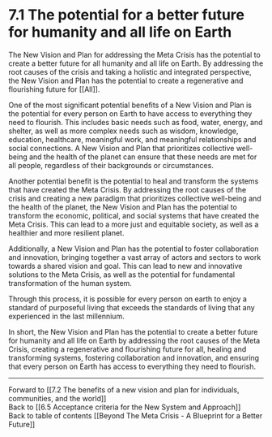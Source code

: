 # 7.1 The potential for a better future for humanity and all life on Earth

The New Vision and Plan for addressing the Meta Crisis has the potential to create a better future for all humanity and all life on Earth. By addressing the root causes of the crisis and taking a holistic and integrated perspective, the New Vision and Plan has the potential to create a regenerative and flourishing future for [[All]].

One of the most significant potential benefits of a New Vision and Plan is the potential for every person on Earth to have access to everything they need to flourish. This includes basic needs such as food, water, energy, and shelter, as well as more complex needs such as wisdom, knowledge, education, healthcare, meaningful work, and meaningful relationships and social connections. A New Vision and Plan that prioritizes collective well-being and the health of the planet can ensure that these needs are met for all people, regardless of their backgrounds or circumstances.

Another potential benefit is the potential to heal and transform the systems that have created the Meta Crisis. By addressing the root causes of the crisis and creating a new paradigm that prioritizes collective well-being and the health of the planet, the New Vision and Plan has the potential to transform the economic, political, and social systems that have created the Meta Crisis. This can lead to a more just and equitable society, as well as a healthier and more resilient planet.

Additionally, a New Vision and Plan has the potential to foster collaboration and innovation, bringing together a vast array of actors and sectors to work towards a shared vision and goal. This can lead to new and innovative solutions to the Meta Crisis, as well as the potential for fundamental transformation of the human system.

Through this process, it is possible for every person on earth to enjoy a standard of purposeful living that exceeds the standards of living that any experienced in the last millennium. 

In short, the New Vision and Plan has the potential to create a better future for humanity and all life on Earth by addressing the root causes of the Meta Crisis, creating a regenerative and flourishing future for all, healing and transforming systems, fostering collaboration and innovation, and ensuring that every person on Earth has access to everything they need to flourish.

___

Forward to [[7.2 The benefits of a new vision and plan for individuals, communities, and the world]]    
Back to [[6.5 Acceptance criteria for the New System and Approach]]    
Back to table of contents [[Beyond The Meta Crisis - A Blueprint for a Better Future]] 